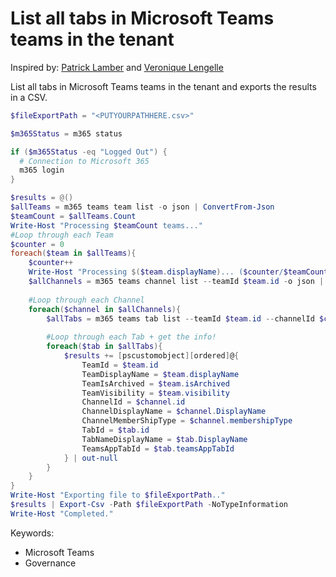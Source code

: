 # List all tabs in Microsoft Teams teams in the tenant

Inspired by: [Patrick Lamber](https://www.nubo.eu/List-all-tabs-in-Microsoft-Teams-teams-in-the-tenant-using-CLI-for-Microsoft-365/) and [Veronique Lengelle](https://veronicageek.com/powershell/powershell-for-m365/get-teams-channels-tabs-and-privacy-settings-using-teams-pnp-powershell/2020/07/)

List all tabs in Microsoft Teams teams in the tenant and exports the results in a CSV.

```powershell tab="PowerShell Core"
$fileExportPath = "<PUTYOURPATHHERE.csv>"

$m365Status = m365 status

if ($m365Status -eq "Logged Out") {
  # Connection to Microsoft 365
  m365 login
}

$results = @()
$allTeams = m365 teams team list -o json | ConvertFrom-Json
$teamCount = $allTeams.Count
Write-Host "Processing $teamCount teams..."
#Loop through each Team
$counter = 0
foreach($team in $allTeams){
    $counter++
    Write-Host "Processing $($team.displayName)... ($counter/$teamCount)"
    $allChannels = m365 teams channel list --teamId $team.id -o json | ConvertFrom-Json
    
    #Loop through each Channel
    foreach($channel in $allChannels){
        $allTabs = m365 teams tab list --teamId $team.id --channelId $channel.id -o json | ConvertFrom-Json
        
        #Loop through each Tab + get the info!
        foreach($tab in $allTabs){
            $results += [pscustomobject][ordered]@{
                TeamId = $team.id
                TeamDisplayName = $team.displayName
                TeamIsArchived = $team.isArchived
                TeamVisibility = $team.visibility
                ChannelId = $channel.id
                ChannelDisplayName = $channel.DisplayName
                ChannelMemberShipType = $channel.membershipType
                TabId = $tab.id
                TabNameDisplayName = $tab.DisplayName
                TeamsAppTabId = $tab.teamsAppTabId
            } | out-null
        }
    }
}
Write-Host "Exporting file to $fileExportPath.."
$results | Export-Csv -Path $fileExportPath -NoTypeInformation
Write-Host "Completed."
```

Keywords:

- Microsoft Teams
- Governance
